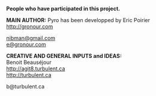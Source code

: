 <strong>People who have participated in this project. </strong>

<strong>MAIN AUTHOR:</strong>
Pyro has been developped by Eric Poirier<br>
<a href='http://gronour.com'>http://gronour.com</a><br>

nibman@gmail.com<br>
e@gronour.com<br>
<p>

<strong>CREATIVE AND GENERAL INPUTS and IDEAS:</strong><br>
Benoit Beauséjour<br>
<a href='http://agit8.turbulent.ca'>http://agit8.turbulent.ca</a><br>
<a href='http://turbulent.ca'>http://turbulent.ca</a><br>
<p>
b@turbulent.ca